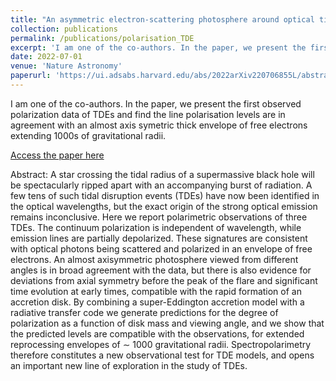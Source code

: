 ```yaml
---
title: "An asymmetric electron-scattering photosphere around optical tidal disruption events"
collection: publications
permalink: /publications/polarisation_TDE
excerpt: 'I am one of the co-authors. In the paper, we present the first observed polarization data of TDEs and find the line polarisation levels are in agreement with an axis symetric thick envelope of free electrons extending 1000s of gravitational radii.'
date: 2022-07-01
venue: 'Nature Astronomy'
paperurl: 'https://ui.adsabs.harvard.edu/abs/2022arXiv220706855L/abstract'
---
```

I am one of the co-authors. In the paper, we present the first observed polarization data of TDEs and find the line polarisation levels are in agreement with an almost axis symetric thick envelope of free electrons extending 1000s of gravitational radii. 

<a href="https://ui.adsabs.harvard.edu/abs/2022arXiv220706855L/abstract" target="_blank">Access the paper here</a>

Abstract: A star crossing the tidal radius of a supermassive black hole will be spectacularly ripped apart with an accompanying burst of radiation. A few tens of such tidal disruption events (TDEs) have now been identified in the optical wavelengths, but the exact origin of the strong optical emission remains inconclusive. Here we report polarimetric observations of three TDEs. The continuum polarization is independent of wavelength, while emission lines are partially depolarized. These signatures are consistent with optical photons being scattered and polarized in an envelope of free electrons. An almost axisymmetric photosphere viewed from different angles is in broad agreement with the data, but there is also evidence for deviations from axial symmetry before the peak of the flare and significant time evolution at early times, compatible with the rapid formation of an accretion disk. By combining a super-Eddington accretion model with a radiative transfer code we generate predictions for the degree of polarization as a function of disk mass and viewing angle, and we show that the predicted levels are compatible with the observations, for extended reprocessing envelopes of  ∼ 1000 gravitational radii. Spectropolarimetry therefore constitutes a new observational test for TDE models, and opens an important new line of exploration in the study of TDEs.